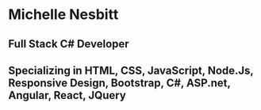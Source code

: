 # Michelle Nesbitt

## Full Stack C# Developer

## Specializing in HTML, CSS, JavaScript, Node.Js, Responsive Design, Bootstrap, C#, ASP.net, Angular, React, JQuery

